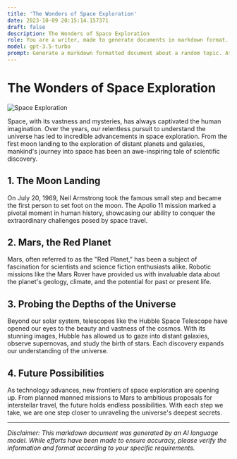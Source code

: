 ```yaml
---
title: 'The Wonders of Space Exploration'
date: 2023-10-09 20:15:14.157371
draft: false
description: The Wonders of Space Exploration
role: You are a writer, made to generate documents in markdown format. It is very important that all of the documents you generate are in valid markdown format.
model: gpt-3.5-turbo
prompt: Generate a markdown formatted document about a random topic. At the bottom, include a disclaimer explaining that the document was generated by you. The first line of the document should be the title. Make sure that the entire document is in proper markdown format, using a mix of various tags to make the document visually appealing.
---
```


# The Wonders of Space Exploration

![Space Exploration](https://www.nasa.gov/sites/default/files/iss040e058653_0.jpg)

Space, with its vastness and mysteries, has always captivated the human imagination. Over the years, our relentless pursuit to understand the universe has led to incredible advancements in space exploration. From the first moon landing to the exploration of distant planets and galaxies, mankind's journey into space has been an awe-inspiring tale of scientific discovery.

## 1. The Moon Landing

On July 20, 1969, Neil Armstrong took the famous small step and became the first person to set foot on the moon. The Apollo 11 mission marked a pivotal moment in human history, showcasing our ability to conquer the extraordinary challenges posed by space travel.

## 2. Mars, the Red Planet

Mars, often referred to as the "Red Planet," has been a subject of fascination for scientists and science fiction enthusiasts alike. Robotic missions like the Mars Rover have provided us with invaluable data about the planet's geology, climate, and the potential for past or present life. 

## 3. Probing the Depths of the Universe

Beyond our solar system, telescopes like the Hubble Space Telescope have opened our eyes to the beauty and vastness of the cosmos. With its stunning images, Hubble has allowed us to gaze into distant galaxies, observe supernovas, and study the birth of stars. Each discovery expands our understanding of the universe.

## 4. Future Possibilities

As technology advances, new frontiers of space exploration are opening up. From planned manned missions to Mars to ambitious proposals for interstellar travel, the future holds endless possibilities. With each step we take, we are one step closer to unraveling the universe's deepest secrets.

---

*Disclaimer: This markdown document was generated by an AI language model. While efforts have been made to ensure accuracy, please verify the information and format according to your specific requirements.*